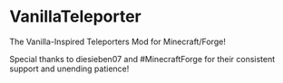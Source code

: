# VanillaTeleporter
The Vanilla-Inspired Teleporters Mod for Minecraft/Forge!

Special thanks to diesieben07 and #MinecraftForge for their consistent support and unending patience!

